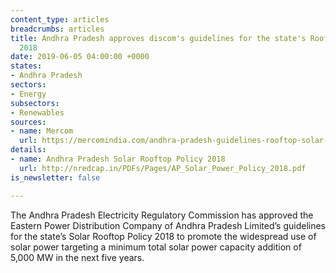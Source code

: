 ```yaml
---
content_type: articles
breadcrumbs: articles
title: Andhra Pradesh approves discom's guidelines for the state's Rooftop Solar Policy
  2018
date: 2019-06-05 04:00:00 +0000
states:
- Andhra Pradesh
sectors:
- Energy
subsectors:
- Renewables
sources:
- name: Mercom
  url: https://mercomindia.com/andhra-pradesh-guidelines-rooftop-solar-policy/
details:
- name: Andhra Pradesh Solar Rooftop Policy 2018
  url: http://nredcap.in/PDFs/Pages/AP_Solar_Power_Policy_2018.pdf
is_newsletter: false

---
```

The Andhra Pradesh Electricity Regulatory Commission has approved the Eastern Power Distribution Company of Andhra Pradesh Limited’s guidelines for the state’s Solar Rooftop Policy 2018 to promote the widespread use of solar power targeting a minimum total solar power capacity addition of 5,000 MW in the next five years.
